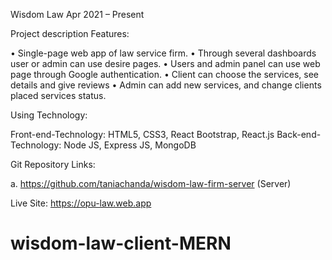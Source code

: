 

Wisdom Law
Apr 2021 – Present

Project description Features:

• Single-page web app of law service firm.
• Through several dashboards user or admin can use desire pages.
• Users and admin panel can use web page through Google authentication.
• Client can choose the services, see details and give reviews
• Admin can add new services, and change clients placed services status.

Using Technology:

Front-end-Technology: HTML5, CSS3, React Bootstrap, React.js
Back-end-Technology: Node JS, Express JS, MongoDB

Git Repository Links:

a. https://github.com/taniachanda/wisdom-law-firm-server (Server)

Live Site: https://opu-law.web.app
# wisdom-law-client-MERN
